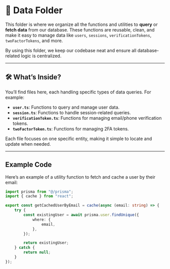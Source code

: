 # 📂 Data Folder

This folder is where we organize all the functions and utilities to **query** or **fetch data** from our database. These functions are reusable, clean, and make it easy to manage data like `users`, `sessions`, `verificationTokens`, `twoFactorTokens`, and more.

By using this folder, we keep our codebase neat and ensure all database-related logic is centralized.

---

## 🛠️ What’s Inside?

You’ll find files here, each handling specific types of data queries. For example:

- **`user.ts`**: Functions to query and manage user data.
- **`session.ts`**: Functions to handle session-related queries.
- **`verificationToken.ts`**: Functions for managing email/phone verification tokens.
- **`twoFactorToken.ts`**: Functions for managing 2FA tokens.

Each file focuses on one specific entity, making it simple to locate and update when needed.

---


## Example Code

Here’s an example of a utility function to fetch and cache a user by their email:

```typescript
import prisma from "@/prisma";
import { cache } from "react";

export const getCachedUserByEmail = cache(async (email: string) => {
    try {
        const existingUser = await prisma.user.findUnique({
            where: {
                email,
            },
        });

        return existingUser;
    } catch {
        return null;
    }
});
